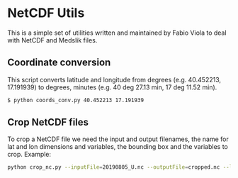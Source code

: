 # NetCDF Utils

This is a simple set of utilities written and maintained by Fabio Viola to deal with NetCDF and Medslik files.

## Coordinate conversion

This script converts latitude and longitude from degrees (e.g. 40.452213, 17.191939) to degrees, minutes (e.g. 40 deg 27.13 min, 17 deg 11.52 min).

```bash
$ python coords_conv.py 40.452213 17.191939
```

## Crop NetCDF files

To crop a NetCDF file we need the input and output filenames, the name for lat and lon dimensions and variables, the bounding box and the variables to crop. Example:

```bash
python crop_nc.py --inputFile=20190805_U.nc --outputFile=cropped.nc --latVar=nav_lat --lonVar=nav_lon --cropVars4="vozocrtx" --bbox="35,10,45,15" --latDim=y --lonDim=x
```